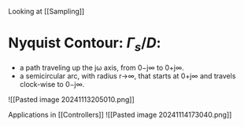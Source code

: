 Looking at [[Sampling]]

# Nyquist Contour: $\Gamma_s / D$:
-  a path traveling up the jω axis, from 0−j∞ to 0+j∞.
- a semicircular arc, with radius r→∞, that starts at 0+j∞ and travels clock-wise to 0−j∞.

![[Pasted image 20241113205010.png]]

Applications in [[Controllers]]
![[Pasted image 20241114173040.png]]
